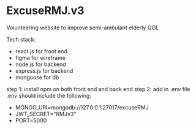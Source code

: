 # ExcuseRMJ.v3

Volunteering website to improve semi-ambulant elderly QOL


Tech stack: 
- react.js for front end
- figma for wireframe
- node.js for backend
- express.js for backend
- mongoose for db

step 1: install npm on both front end and back end
step 2: add in .env file
.env should include the following:
- MONGO_URI=mongodb://127.0.0.1:27017/excuseRMJ
- JWT_SECRET="RMJv3"
- PORT=5000
